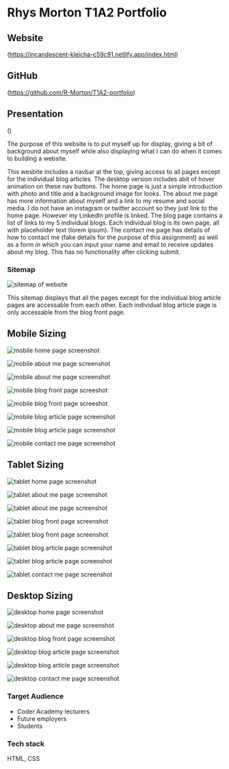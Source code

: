 # Rhys Morton T1A2 Portfolio

## Website
(https://incandescent-kleicha-c59c91.netlify.app/index.html)

## GitHub
(https://github.com/R-Morton/T1A2-portfolio)

## Presentation
()

The purpose of this website is to put myself up for display, giving a bit of background about myself while also displaying what I can do when it comes to building a website.

This wesbite includes a navbar at the top, giving access to all pages except for the individual blog articles. The desktop version includes abit of hover animation on these nav buttons.
The home page is just a simple introduction with photo and title and a background image for looks.
The about me page has more information about myself and a link to my resume and social media. I do not have an instagram or twitter account so they just link to the home page. However my LinkedIn profile is linked.
The blog page contains a list of links to my 5 individual blogs. Each individual blog is its own page, all with placeholder text (lorem ipsum).
The contact me page has details of how to contact me (fake details for the purpose of this assignment) as well as a form in which you can input your name and email to receive updates about my blog. This has no functionality after clicking submit.


### Sitemap
![sitemap of website](./rescources/sitemap.png "")

This sitemap displays that all the pages except for the individual blog article pages are accessable from each other. Each individual blog article page is only accessable from the blog front page.

## Mobile Sizing


![mobile home page screenshot](./rescources/screenshots/mobile/home-page-mobile.png "Home Page")


![mobile about me page screenshot](./rescources/screenshots/mobile/aboutme-mobile-1.png "About Me Page")


![mobile about me page screenshot](./rescources/screenshots/mobile/aboutme-mobile-2.png "About Me Page")


![mobile blog front page screeshot](./rescources/screenshots/mobile/blog-front-mobile-1.png "Blog Front Page")


![mobile blog front page screeshot](./rescources/screenshots/mobile/blog-front-mobile-2.png "Blog Front Page")


![mobile blog article page screenshot](./rescources/screenshots/mobile/blog-article-mobile-1.png "Blog Article Page")


![mobile blog article page screenshot](./rescources/screenshots/mobile/blog-article-mobile-2.png "Blog Article Page")


![mobile contact me page screenshot](./rescources/screenshots/mobile/contact-me-mobile.png "Contact Me Page")


## Tablet Sizing


![tablet home page screenshot](./rescources/screenshots/tablet/home-page-tablet.png "Home Page")


![tablet about me page screenshot](./rescources/screenshots/tablet/about-me-tablet-1.png "About Me Page")


![tablet about me page screenshot](./rescources/screenshots/tablet/about-me-tablet-2.png "About Me Page")


![tablet blog front page screenshot](./rescources/screenshots/tablet/blog-front-tablet-1.png "Blog Front Page")


![tablet blog front page screenshot](./rescources/screenshots/tablet/blog-front-tablet-2.png "Blog Front Page")


![tablet blog article page screenshot](./rescources/screenshots/tablet/blog-article-tablet-1.png "Blog Article Page")


![tablet blog article page screenshot](./rescources/screenshots/tablet/blog-article-tablet-2.png "Blog Article Page")


![tablet contact me page screenshot](./rescources/screenshots/tablet/contact-me-tablet.png "Contact Me Page")


## Desktop Sizing


![desktop home page screenshot](./rescources/screenshots/desktop/home-page-desktop.png "Home Page")


![desktop about me page screenshot](./rescources/screenshots/desktop/about-me-desktop.png "About Me Page")


![desktop blog front page screenshot](./rescources/screenshots/desktop/blog-front-desktop.png "Blog Front Page")


![desktop blog article page screenshot](./rescources/screenshots/desktop/blog-article-desktop-1.png "Blog Article Page")


![desktop blog article page screenshot](./rescources/screenshots/desktop/blog-article-desktop-2.png "Blog Article Page")


![desktop contact me page screenshot](./rescources/screenshots/desktop/contact-me-destop.png "Contact Me Page")


### Target Audience
* Coder Academy lecturers
* Future employers
* Students

### Tech stack
HTML, CSS

